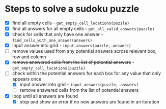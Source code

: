# Steps to solve a sudoku puzzle
- [x] find all empty cells - `get_empty_cell_locations(puzzle)`
- [x] find all answers for all empty cells - `get_all_valid_answers(puzzle)`
- [x] check for cells that only have one answer - `find_cells_with_one_answer(answers)`
- [x] input answer into grid - `input_answers(puzzle, answers)`
- [ ] remove values used from any potential answers across relevant box, row and column
- [x] ~~remove answered cells from the list of potential answers~~ - `get_empty_cell_locations(puzzle)`
- [ ] check within the potential answers for each box for any value that only appears once
  - [x] input answer into grid - `input_answers(puzzle, answers)`
  - [ ] remove answered cells from the list of potential answers

- [x] loop until all answers are found
  - [x] stop and show an error if no new answers are found in an iteration
